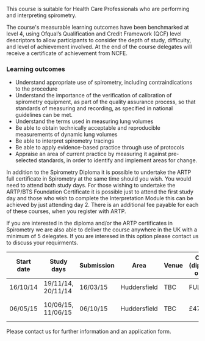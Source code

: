 This course is suitable for Health Care Professionals who are performing and interpreting spirometry.

The course's measurable learning outcomes have been benchmarked at level 4, using Ofqual’s Qualification and Credit Framework (QCF) level descriptors to allow participants to consider the depth of study, difficulty, and level of achievement involved. At the end of the course delegates will receive a certificate of achievement from NCFE.

### Learning outcomes

* Understand appropriate use of spirometry, including contraindications to the procedure
* Understand the importance of the verification of calibration of spirometry equipment, as part of the quality assurance    process, so that standards of measuring and recording, as specified in national guidelines can be met.
* Understand the terms used in measuring lung volumes
* Be able to obtain technically acceptable and reproducible measurements of dynamic lung volumes
* Be able to interpret spirometry tracings
* Be able to apply evidence-based practice through use of protocols
* Appraise an area of current practice by measuring it against pre-selected standards, in order to identify and implement   areas for change.

In addition to the Spirometry Diploma it is possible to undertake the ARTP full certificate in Spirometry at the same time should you wish. You would need to attend both study days. For those wishing to undertake the ARTP/BTS Foundation Certificate it is possible just to attend the first study day and those who wish to complete the Interpretation Module this can be achieved by just attending day 2. There is an additional fee payable for each of these courses, when you register with ARTP.

If you are interested in the diploma and/or the ARTP certificates in Spirometry we are also able to deliver the course anywhere in the UK with a minimum of 5 delegates. If you are interesed in this option please contact us to discuss your requirments.


| Start date | Study days         | Submission | Area          | Venue | Cost (diploma only)| With ARTP registration|
| -----------|--------------------|------------|---------------|-------|--------------------|-----------------------|
| 16/10/14   | 19/11/14, 20/11/14 | 16/03/15   | Huddersfield  | TBC   | FULL               | FULL                  |
| 06/05/15   | 10/06/15, 11/06/15 | 06/10/15   | Huddersfield  | TBC   | £475               | See Spirometry courses|


Please contact us for further information and an application form.

